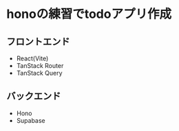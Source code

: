 # honoの練習でtodoアプリ作成

## フロントエンド
- React(Vite)
- TanStack Router
- TanStack Query

## バックエンド
- Hono
- Supabase
